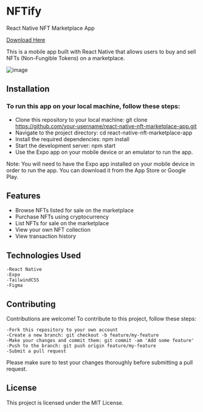 # NFTify
React Native NFT Marketplace App

[Download Here](https://nainishnftify.netlify.app/)

This is a mobile app built with React Native that allows users to buy and sell NFTs (Non-Fungible Tokens) on a marketplace.


![image](https://user-images.githubusercontent.com/109546113/219857010-ff66fc79-51a9-4a99-a8c1-e0e0a4546706.png)

## Installation
### To run this app on your local machine, follow these steps:

   - Clone this repository to your local machine: git clone https://github.com/your-username/react-native-nft-marketplace-app.git
   - Navigate to the project directory: cd react-native-nft-marketplace-app
   - Install the required dependencies: npm install
   - Start the development server: npm start
   - Use the Expo app on your mobile device or an emulator to run the app.

 Note: You will need to have the Expo app installed on your mobile device in order to run the app. You can download it from the App Store or Google Play.
 

## Features
   - Browse NFTs listed for sale on the marketplace
   - Purchase NFTs using cryptocurrency
   - List NFTs for sale on the marketplace
   - View your own NFT collection
   - View transaction history

## Technologies Used

    -React Native
    -Expo
    -TailwindCSS
    -Figma

## Contributing

 Contributions are welcome! To contribute to this project, follow these steps:

    -Fork this repository to your own account
    -Create a new branch: git checkout -b feature/my-feature
    -Make your changes and commit them: git commit -am 'Add some feature'
    -Push to the branch: git push origin feature/my-feature
    -Submit a pull request

Please make sure to test your changes thoroughly before submitting a pull request.
## License

This project is licensed under the MIT License.
